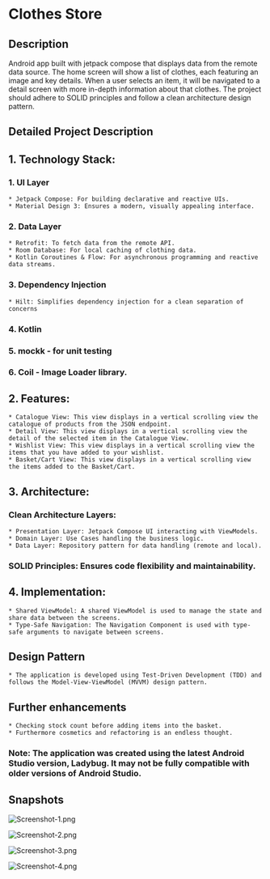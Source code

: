 # Clothes Store

## Description

Android app built with jetpack compose that displays data from the remote data source. The home screen will show a list of clothes, each featuring an image and key details. When a user selects an item, it will be navigated to a detail screen with more in-depth information about that clothes. The project should adhere to SOLID principles and follow a clean architecture design pattern.

## Detailed Project Description

## 1. Technology Stack:

### 1.  UI Layer

    * Jetpack Compose: For building declarative and reactive UIs.
    * Material Design 3: Ensures a modern, visually appealing interface.

### 2.  Data Layer

    * Retrofit: To fetch data from the remote API.
    * Room Database: For local caching of clothing data.
    * Kotlin Coroutines & Flow: For asynchronous programming and reactive data streams.

### 3.  Dependency Injection

    * Hilt: Simplifies dependency injection for a clean separation of concerns

### 4.  Kotlin
### 5.  mockk - for unit testing
### 6.  Coil - Image Loader library.

## 2. Features:

    * Catalogue View: This view displays in a vertical scrolling view the catalogue of products from the JSON endpoint.
    * Detail View: This view displays in a vertical scrolling view the detail of the selected item in the Catalogue View.
    * Wishlist View: This view displays in a vertical scrolling view the items that you have added to your wishlist.
    * Basket/Cart View: This view displays in a vertical scrolling view the items added to the Basket/Cart.

## 3. Architecture:

###   Clean Architecture Layers:
    * Presentation Layer: Jetpack Compose UI interacting with ViewModels.
    * Domain Layer: Use Cases handling the business logic.
    * Data Layer: Repository pattern for data handling (remote and local).
###   SOLID Principles: Ensures code flexibility and maintainability.

## 4. Implementation:

    * Shared ViewModel: A shared ViewModel is used to manage the state and share data between the screens.
    * Type-Safe Navigation: The Navigation Component is used with type-safe arguments to navigate between screens.

## Design Pattern

    * The application is developed using Test-Driven Development (TDD) and follows the Model-View-ViewModel (MVVM) design pattern.

## Further enhancements

    * Checking stock count before adding items into the basket.
    * Furthermore cosmetics and refactoring is an endless thought.

### Note: The application was created using the latest Android Studio version, Ladybug. It may not be fully compatible with older versions of Android Studio.

## Snapshots

![Screenshot-1.png](Screenshots/Screenshot-1.png)

![Screenshot-2.png](Screenshots/Screenshot-2.png)

![Screenshot-3.png](Screenshots/Screenshot-3.png)

![Screenshot-4.png](Screenshots/Screenshot-4.png)


